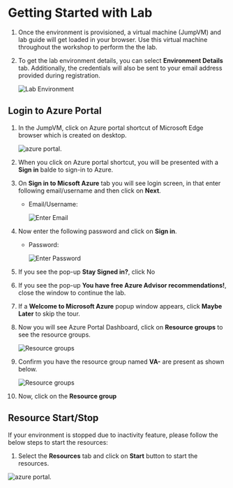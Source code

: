 # Getting Started with Lab

1. Once the environment is provisioned, a virtual machine (JumpVM) and lab guide will get loaded in your browser. Use this virtual machine throughout the workshop to perform the the lab.

1. To get the lab environment details, you can select **Environment Details** tab. Additionally, the credentials will also be sent to your email address provided during registration. 

   ![](images/labenv.png "Lab Environment")
 
## Login to Azure Portal

1. In the JumpVM, click on Azure portal shortcut of Microsoft Edge browser which is created on desktop.

   ![azure portal.](images/azportal.png)
   
1. When you click on Azure portal shortcut, you will be presented with a **Sign in** balde to sign-in to Azure.
   
1. On **Sign in to Micsoft Azure** tab you will see login screen, in that enter following email/username and then click on **Next**. 
   * Email/Username: <inject key="AzureAdUserEmail"></inject>
   
     ![](images/signin1.png "Enter Email")
     
1. Now enter the following password and click on **Sign in**.
   * Password: <inject key="AzureAdUserPassword"></inject>
   
     ![](images/signin2.png "Enter Password")
     
1. If you see the pop-up **Stay Signed in?**, click No

1. If you see the pop-up **You have free Azure Advisor recommendations!**, close the window to continue the lab.

1. If a **Welcome to Microsoft Azure** popup window appears, click **Maybe Later** to skip the tour.
   
1. Now you will see Azure Portal Dashboard, click on **Resource groups** to see the resource groups.

   ![](images/rg1.png "Resource groups")
   
1. Confirm you have the resource group named **VA-<inject key="DeploymentID" enableCopy="false" />** are present as shown below.

   ![](images/rg2.png "Resource groups")
   
1. Now, click on the **Resource group** 

## Resource Start/Stop

If your environment is stopped due to inactivity feature, please follow the below steps to start the resources: 

1. Select the **Resources** tab and click on **Start** button to start the resources.

![azure portal.](images/resourcestab.png)
